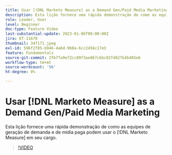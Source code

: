 ```yaml
---
title: Usar [!DNL Marketo Measure] as a Demand Gen/Paid Media Marketing
description: Esta lição fornece uma rápida demonstração de como as equipes de geração de demanda e de mídia paga podem usar o [!DNL Marketo Measure] em seu cargo.
role: Leader, User
level: Beginner
doc-type: Feature Video
last-substantial-update: 2023-01-06T00:00:00Z
jira: KT-11670
thumbnail: 347171.jpeg
exl-id: 596f2f85-b946-4a6d-9b0a-6cc2456c17e3
feature: Fundamentals
source-git-commit: 2fb7fa9e72cc89f3ae867cbbc02fd62fb4b485e6
workflow-type: tm+mt
source-wordcount: '56'
ht-degree: 0%

---
```


# Usar [!DNL Marketo Measure] as a Demand Gen/Paid Media Marketing

Esta lição fornece uma rápida demonstração de como as equipes de geração de demanda e de mídia paga podem usar o [!DNL Marketo Measure] em seu cargo.

>[!VIDEO](https://video.tv.adobe.com/v/347171/?quality=12&learn=on)
